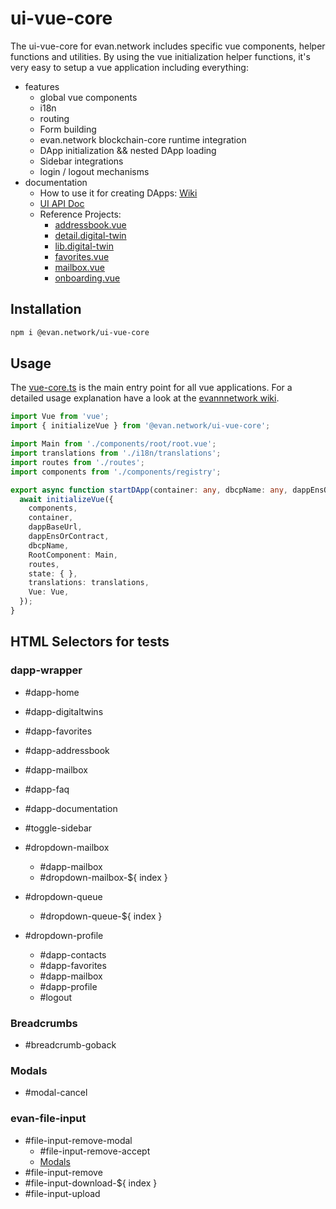 # ui-vue-core

The ui-vue-core for evan.network includes specific vue components, helper functions and utilities. By using the vue initialization helper functions, it's very easy to setup a vue application including everything:

- features
  - global vue components
  - i18n
  - routing
  - Form building
  - evan.network blockchain-core runtime integration
  - DApp initialization && nested DApp loading
  - Sidebar integrations
  - login / logout mechanisms
- documentation
  - How to use it for creating DApps: [Wiki](https://evannetwork.github.io/docs/developers/ui/vue.html)
  - [UI API Doc](https://ui-docs.readthedocs.io/en/latest/vue/evancore.vue.libs.html)
  - Reference Projects:
    - [addressbook.vue](https://github.com/evannetwork/ui-dapps/tree/master/dapps/addressbook.vue)
    - [detail.digital-twin](https://github.com/evannetwork/ui-dapps/tree/master/dapps/detail.digital-twin)
    - [lib.digital-twin](https://github.com/evannetwork/ui-dapps/tree/master/dapps/lib.digital-twin)
    - [favorites.vue](https://github.com/evannetwork/ui-dapps/tree/master/dapps/favorites.vue)
    - [mailbox.vue](https://github.com/evannetwork/ui-dapps/tree/master/dapps/mailbox.vue)
    - [onboarding.vue](https://github.com/evannetwork/ui-dapps/tree/master/dapps/onboarding.vue)

## Installation
```sh
npm i @evan.network/ui-vue-core
```

## Usage
The [vue-core.ts](https://github.com/evannetwork/ui-vue/blob/master/dapps/evancore.vue.libs/src/vue-core.ts) is the main entry point for all vue applications. For a detailed usage explanation have a look at the [evannnetwork wiki](https://evannetwork.github.io/docs/developers/ui/vue).

```ts
import Vue from 'vue';
import { initializeVue } from '@evan.network/ui-vue-core';

import Main from './components/root/root.vue';
import translations from './i18n/translations';
import routes from './routes';
import components from './components/registry';

export async function startDApp(container: any, dbcpName: any, dappEnsOrContract: any, dappBaseUrl: any) {
  await initializeVue({
    components,
    container,
    dappBaseUrl,
    dappEnsOrContract,
    dbcpName,
    RootComponent: Main,
    routes,
    state: { },
    translations: translations,
    Vue: Vue,
  });
}

```

## HTML Selectors for tests
### dapp-wrapper
- #dapp-home
- #dapp-digitaltwins
- #dapp-favorites
- #dapp-addressbook
- #dapp-mailbox
- #dapp-faq
- #dapp-documentation
- #toggle-sidebar

- #dropdown-mailbox
  - #dapp-mailbox
  - #dropdown-mailbox-${ index }

- #dropdown-queue
  - #dropdown-queue-${ index }

- #dropdown-profile
  - #dapp-contacts
  - #dapp-favorites
  - #dapp-mailbox
  - #dapp-profile
  - #logout

### Breadcrumbs
- #breadcrumb-goback

### Modals
- #modal-cancel

### evan-file-input
- #file-input-remove-modal
  - #file-input-remove-accept
  - [Modals](###Modals)
- #file-input-remove
- #file-input-download-${ index }
- #file-input-upload